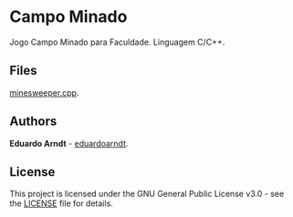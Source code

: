 # Campo Minado

Jogo Campo Minado para Faculdade. Linguagem C/C++.

## Files

[minesweeper.cpp](minesweeper.cpp).

## Authors

**Eduardo Arndt** - [eduardoarndt](https://github.com/eduardoarndt).

## License

This project is licensed under the GNU General Public License v3.0 - see the [LICENSE](LICENSE) file for details.
